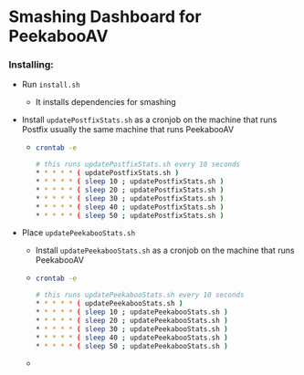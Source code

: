 # Smashing Dashboard for PeekabooAV



### Installing:

* Run ```install.sh```

  * It installs dependencies for smashing

* Install ```updatePostfixStats.sh``` as a cronjob on the machine that runs Postfix usually the same machine that runs PeekabooAV

  * ```bash
    crontab -e
    
    # this runs updatePostfixStats.sh every 10 seconds
    * * * * * ( updatePostfixStats.sh )  
    * * * * * ( sleep 10 ; updatePostfixStats.sh )  
    * * * * * ( sleep 20 ; updatePostfixStats.sh )  
    * * * * * ( sleep 30 ; updatePostfixStats.sh )  
    * * * * * ( sleep 40 ; updatePostfixStats.sh )  
    * * * * * ( sleep 50 ; updatePostfixStats.sh )
    ```

* Place ```updatePeekabooStats.sh``` 

  * Install ```updatePeekabooStats.sh``` as a cronjob on the machine that runs PeekabooAV

  * ```bash
    crontab -e
    
    # this runs updatePeekabooStats.sh every 10 seconds
    * * * * * ( updatePeekabooStats.sh )  
    * * * * * ( sleep 10 ; updatePeekabooStats.sh )  
    * * * * * ( sleep 20 ; updatePeekabooStats.sh )  
    * * * * * ( sleep 30 ; updatePeekabooStats.sh )  
    * * * * * ( sleep 40 ; updatePeekabooStats.sh )  
    * * * * * ( sleep 50 ; updatePeekabooStats.sh )
    ```

  * 

